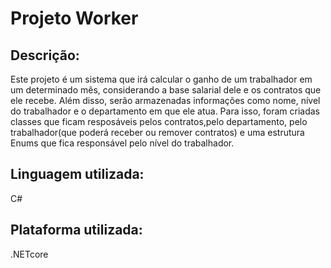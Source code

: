 # Projeto Worker
## Descrição:
Este projeto é um sistema que irá calcular o ganho de um trabalhador em um determinado mês, considerando a base salarial dele e os contratos que ele recebe. Além disso, serão armazenadas informações como nome, nível do trabalhador e o departamento em que ele atua. Para isso, foram criadas classes que ficam resposáveis pelos contratos,pelo departamento, pelo trabalhador(que poderá receber ou remover contratos) e uma estrutura Enums que fica responsável pelo nível do trabalhador.
## Linguagem utilizada:
C#
## Plataforma utilizada:
.NETcore
